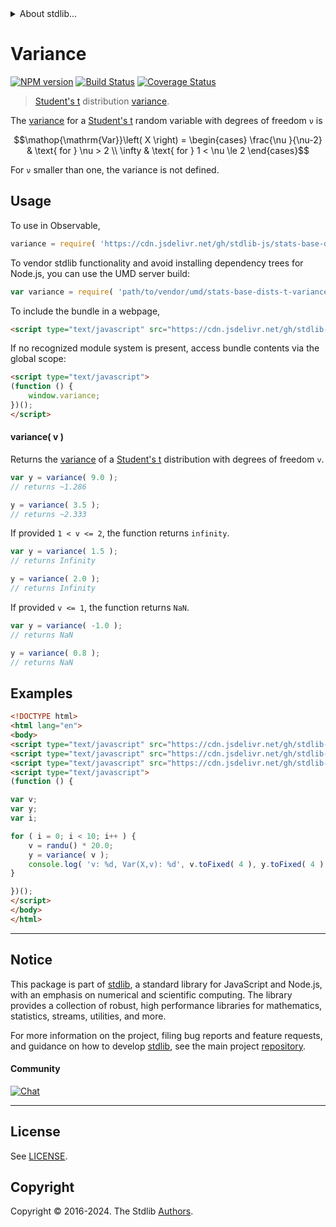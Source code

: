 <!--

@license Apache-2.0

Copyright (c) 2018 The Stdlib Authors.

Licensed under the Apache License, Version 2.0 (the "License");
you may not use this file except in compliance with the License.
You may obtain a copy of the License at

   http://www.apache.org/licenses/LICENSE-2.0

Unless required by applicable law or agreed to in writing, software
distributed under the License is distributed on an "AS IS" BASIS,
WITHOUT WARRANTIES OR CONDITIONS OF ANY KIND, either express or implied.
See the License for the specific language governing permissions and
limitations under the License.

-->


<details>
  <summary>
    About stdlib...
  </summary>
  <p>We believe in a future in which the web is a preferred environment for numerical computation. To help realize this future, we've built stdlib. stdlib is a standard library, with an emphasis on numerical and scientific computation, written in JavaScript (and C) for execution in browsers and in Node.js.</p>
  <p>The library is fully decomposable, being architected in such a way that you can swap out and mix and match APIs and functionality to cater to your exact preferences and use cases.</p>
  <p>When you use stdlib, you can be absolutely certain that you are using the most thorough, rigorous, well-written, studied, documented, tested, measured, and high-quality code out there.</p>
  <p>To join us in bringing numerical computing to the web, get started by checking us out on <a href="https://github.com/stdlib-js/stdlib">GitHub</a>, and please consider <a href="https://opencollective.com/stdlib">financially supporting stdlib</a>. We greatly appreciate your continued support!</p>
</details>

# Variance

[![NPM version][npm-image]][npm-url] [![Build Status][test-image]][test-url] [![Coverage Status][coverage-image]][coverage-url] <!-- [![dependencies][dependencies-image]][dependencies-url] -->

> [Student's t][t-distribution] distribution [variance][variance].

<!-- Section to include introductory text. Make sure to keep an empty line after the intro `section` element and another before the `/section` close. -->

<section class="intro">

The [variance][variance] for a [Student's t][t-distribution] random variable with degrees of freedom `ν` is

<!-- <equation class="equation" label="eq:t_variance" align="center" raw="\operatorname{Var}\left( X \right) = \begin{cases} \frac{\nu }{\nu-2} & \text{ for } \nu > 2 \\ \infty & \text{ for } 1 < \nu \le 2 \end{cases}" alt="Variance for a Student's t distribution."> -->

```math
\mathop{\mathrm{Var}}\left( X \right) = \begin{cases} \frac{\nu }{\nu-2} & \text{ for } \nu > 2 \\ \infty & \text{ for } 1 < \nu \le 2 \end{cases}
```

<!-- <div class="equation" align="center" data-raw-text="\operatorname{Var}\left( X \right) = \begin{cases} \frac{\nu }{\nu-2} &amp; \text{ for } \nu &gt; 2 \\ \infty &amp; \text{ for } 1 &lt; \nu \le 2 \end{cases}" data-equation="eq:t_variance">
    <img src="https://cdn.jsdelivr.net/gh/stdlib-js/stdlib@51534079fef45e990850102147e8945fb023d1d0/lib/node_modules/@stdlib/stats/base/dists/t/variance/docs/img/equation_t_variance.svg" alt="Variance for a Student's t distribution.">
    <br>
</div> -->

<!-- </equation> -->

For `ν` smaller than one, the variance is not defined.

</section>

<!-- /.intro -->

<!-- Package usage documentation. -->



<section class="usage">

## Usage

To use in Observable,

```javascript
variance = require( 'https://cdn.jsdelivr.net/gh/stdlib-js/stats-base-dists-t-variance@v0.2.2-umd/browser.js' )
```

To vendor stdlib functionality and avoid installing dependency trees for Node.js, you can use the UMD server build:

```javascript
var variance = require( 'path/to/vendor/umd/stats-base-dists-t-variance/index.js' )
```

To include the bundle in a webpage,

```html
<script type="text/javascript" src="https://cdn.jsdelivr.net/gh/stdlib-js/stats-base-dists-t-variance@v0.2.2-umd/browser.js"></script>
```

If no recognized module system is present, access bundle contents via the global scope:

```html
<script type="text/javascript">
(function () {
    window.variance;
})();
</script>
```

#### variance( v )

Returns the [variance][variance] of a [Student's t][t-distribution] distribution with degrees of freedom `v`.

```javascript
var y = variance( 9.0 );
// returns ~1.286

y = variance( 3.5 );
// returns ~2.333
```

If provided `1 < v <= 2`, the function returns `infinity`.

```javascript
var y = variance( 1.5 );
// returns Infinity

y = variance( 2.0 );
// returns Infinity
```

If provided `v <= 1`, the function returns `NaN`.

```javascript
var y = variance( -1.0 );
// returns NaN

y = variance( 0.8 );
// returns NaN
```

</section>

<!-- /.usage -->

<!-- Package usage notes. Make sure to keep an empty line after the `section` element and another before the `/section` close. -->

<section class="notes">

</section>

<!-- /.notes -->

<!-- Package usage examples. -->

<section class="examples">

## Examples

<!-- eslint no-undef: "error" -->

```html
<!DOCTYPE html>
<html lang="en">
<body>
<script type="text/javascript" src="https://cdn.jsdelivr.net/gh/stdlib-js/random-base-randu@umd/browser.js"></script>
<script type="text/javascript" src="https://cdn.jsdelivr.net/gh/stdlib-js/math-base-special-round@umd/browser.js"></script>
<script type="text/javascript" src="https://cdn.jsdelivr.net/gh/stdlib-js/stats-base-dists-t-variance@v0.2.2-umd/browser.js"></script>
<script type="text/javascript">
(function () {

var v;
var y;
var i;

for ( i = 0; i < 10; i++ ) {
    v = randu() * 20.0;
    y = variance( v );
    console.log( 'v: %d, Var(X,v): %d', v.toFixed( 4 ), y.toFixed( 4 ) );
}

})();
</script>
</body>
</html>
```

</section>

<!-- /.examples -->

<!-- Section to include cited references. If references are included, add a horizontal rule *before* the section. Make sure to keep an empty line after the `section` element and another before the `/section` close. -->

<section class="references">

</section>

<!-- /.references -->

<!-- Section for related `stdlib` packages. Do not manually edit this section, as it is automatically populated. -->

<section class="related">

</section>

<!-- /.related -->

<!-- Section for all links. Make sure to keep an empty line after the `section` element and another before the `/section` close. -->


<section class="main-repo" >

* * *

## Notice

This package is part of [stdlib][stdlib], a standard library for JavaScript and Node.js, with an emphasis on numerical and scientific computing. The library provides a collection of robust, high performance libraries for mathematics, statistics, streams, utilities, and more.

For more information on the project, filing bug reports and feature requests, and guidance on how to develop [stdlib][stdlib], see the main project [repository][stdlib].

#### Community

[![Chat][chat-image]][chat-url]

---

## License

See [LICENSE][stdlib-license].


## Copyright

Copyright &copy; 2016-2024. The Stdlib [Authors][stdlib-authors].

</section>

<!-- /.stdlib -->

<!-- Section for all links. Make sure to keep an empty line after the `section` element and another before the `/section` close. -->

<section class="links">

[npm-image]: http://img.shields.io/npm/v/@stdlib/stats-base-dists-t-variance.svg
[npm-url]: https://npmjs.org/package/@stdlib/stats-base-dists-t-variance

[test-image]: https://github.com/stdlib-js/stats-base-dists-t-variance/actions/workflows/test.yml/badge.svg?branch=v0.2.2
[test-url]: https://github.com/stdlib-js/stats-base-dists-t-variance/actions/workflows/test.yml?query=branch:v0.2.2

[coverage-image]: https://img.shields.io/codecov/c/github/stdlib-js/stats-base-dists-t-variance/main.svg
[coverage-url]: https://codecov.io/github/stdlib-js/stats-base-dists-t-variance?branch=main

<!--

[dependencies-image]: https://img.shields.io/david/stdlib-js/stats-base-dists-t-variance.svg
[dependencies-url]: https://david-dm.org/stdlib-js/stats-base-dists-t-variance/main

-->

[chat-image]: https://img.shields.io/gitter/room/stdlib-js/stdlib.svg
[chat-url]: https://app.gitter.im/#/room/#stdlib-js_stdlib:gitter.im

[stdlib]: https://github.com/stdlib-js/stdlib

[stdlib-authors]: https://github.com/stdlib-js/stdlib/graphs/contributors

[umd]: https://github.com/umdjs/umd
[es-module]: https://developer.mozilla.org/en-US/docs/Web/JavaScript/Guide/Modules

[deno-url]: https://github.com/stdlib-js/stats-base-dists-t-variance/tree/deno
[deno-readme]: https://github.com/stdlib-js/stats-base-dists-t-variance/blob/deno/README.md
[umd-url]: https://github.com/stdlib-js/stats-base-dists-t-variance/tree/umd
[umd-readme]: https://github.com/stdlib-js/stats-base-dists-t-variance/blob/umd/README.md
[esm-url]: https://github.com/stdlib-js/stats-base-dists-t-variance/tree/esm
[esm-readme]: https://github.com/stdlib-js/stats-base-dists-t-variance/blob/esm/README.md
[branches-url]: https://github.com/stdlib-js/stats-base-dists-t-variance/blob/main/branches.md

[stdlib-license]: https://raw.githubusercontent.com/stdlib-js/stats-base-dists-t-variance/main/LICENSE

[t-distribution]: https://en.wikipedia.org/wiki/Student%27s_t-distribution

[variance]: https://en.wikipedia.org/wiki/Variance

</section>

<!-- /.links -->

